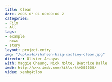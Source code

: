 ```yaml
---
title: Clean
date: 2005-07-01 00:00:00 Z
categories:
- Film
- All
tags:
- example
- news
- story
layout: project-entry
img: "/uploads/shaheen-baig-casting-clean.jpg"
director: Olivier Assayas
with: Maggie Cheung, Nick Nolte, Béatrice Dalle
imdb: http://www.imdb.com/title/tt0388838/
video: xenbg4tloo
---
```


